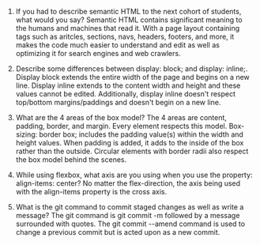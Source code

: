 1. If you had to describe semantic HTML to the next cohort of students, what would you say?
	Semantic HTML contains significant meaning to the humans and machines that read it. With a page layout containing tags such as aritcles, sections, navs, headers, footers, and more, it makes the code much easier to understand and edit as well as optimizing it for search engines and web crawlers.

2. Describe some differences between display: block; and display: inline;.
	Display block extends the entire width of the page and begins on a new line. Display inline extends to the content width and height and these values cannot be edited. Additionally, display inline doesn't respect top/bottom margins/paddings and doesn't begin on a new line.

3. What are the 4 areas of the box model?
	The 4 areas are content, padding, border, and margin. Every element respects this model. Box-sizing: border box; includes the padding value(s) within the width and height values. When padding is added, it adds to the inside of the box rather than the outside. Circular elements with border radii also respect the box model behind the scenes.

4. While using flexbox, what axis are you using when you use the property: align-items: center?
	No matter the flex-direction, the axis being used with the align-items property is the cross axis.

5. What is the git command to commit staged changes as well as write a message?
	The git command is git commit -m followed by a message surrounded with quotes. The git commit --amend command is used to change a previous commit but is acted upon as a new commit.

